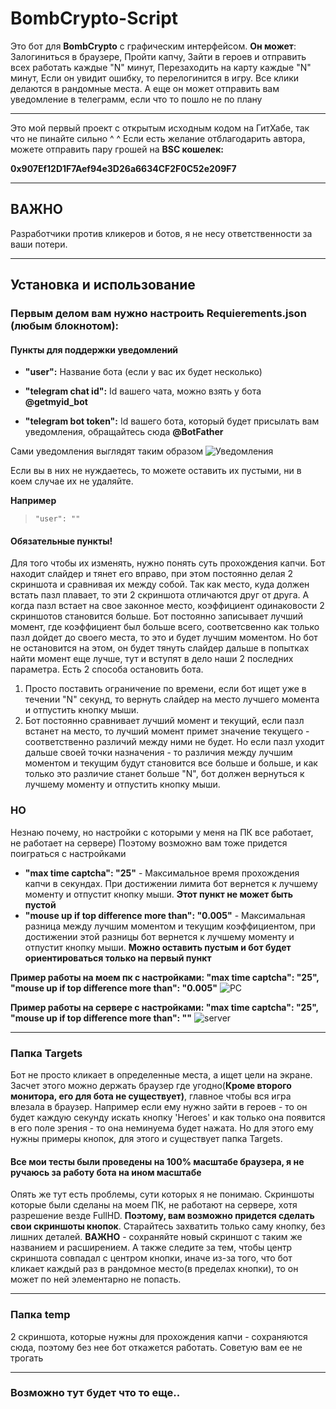 # BombCrypto-Script

Это бот для **BombCrypto** с графическим интерфейсом. **Он может**: Залогиниться в браузере, Пройти капчу, Зайти в героев и отправить всех работать каждые "N" минут, Перезаходить на карту 
каждые "N" минут, Если он увидит ошибку, то перелогинится в игру. Все клики делаются в рандомные места. А еще он может отправить вам уведомление в телеграмм, если что то пошло не по плану

***

Это мой первый проект с открытым исходным кодом на ГитХабе, так что не пинайте сильно ^ ^
Если есть желание отблагодарить автора, можете отправить пару грошей на **BSC кошелек:**

**0x907Ef12D1F7Aef94e3D26a6634CF2F0C52e209F7**

***

## ВАЖНО

Разработчики против кликеров и ботов, я не несу ответственности за ваши потери.

***

## Установка и использование

### Первым делом вам нужно настроить **Requierements.json** (любым блокнотом):


#### Пункты для поддержки уведомлений

* **"user":** Название бота (если у вас их будет несколько)

* **"telegram chat id":** Id вашего чата, можно взять у бота **@getmyid_bot**

* **"telegram bot token":** Id вашего бота, который будет присылать вам уведомления, обращайтесь сюда **@BotFather**

Сами уведомления выглядят таким образом ![Уведомления](https://user-images.githubusercontent.com/94215621/144735331-9174e8b7-db82-43e5-866b-410af9617a42.png)


Если вы в них не нуждаетесь, то можете оставить их пустыми, ни в коем случае их не удаляйте.

**Например**  
>     "user": ""

#### Обязательные пункты!
Для того чтобы их изменять, нужно понять суть прохождения капчи. Бот находит слайдер и тянет его вправо, при этом постоянно делая 2 скриншота и сравнивая их между собой.
Так как место, куда должен встать пазл плавает, то эти 2 скриншота отличаются друг от друга. А когда пазл встает на свое законное место, коэффициент одинаковости 2 скриншотов
становится больше. Бот постоянно записывает лучший момент, где коэффициент был больше всего, соответсвенно как только пазл дойдет до своего места, то это и будет лучшим моментом.
Но бот не остановится на этом, он будет тянуть слайдер дальше в попытках найти момент еще лучше, тут и вступят в дело наши 2 последних параметра.
Есть 2 способа остановить бота.
1. Просто поставить ограничение по времени, если бот ищет уже в течении "N" секунд, то вернуть слайдер на
место лучшего момента и отпустить кнопку мыши. 
2. Бот постоянно сравнивает лучший момент и текущий, если пазл встанет на место, то лучший момент примет значение текущего - соответственно различий между ними не будет. Но
если пазл уходит дальше своей точки назначения - то различия между лучшим моментом и текущим будут становится все больше и больше, и как только это различие станет больше "N",
бот должен вернуться к лучшему моменту и отпустить кнопку мыши.
### НО
Незнаю почему, но настройки с которыми у меня на ПК все работает, не работает на сервере) Поэтому возможно вам тоже придется поиграться с настройками
 
* **"max time captcha": "25"** - Максимальное время прохождения капчи в секундах. При достижении лимита бот вернется к лучшему моменту и отпустит кнопку мыши. 
**Этот пункт не может быть пустой**
* **"mouse up if top difference more than": "0.005"** - Максимальная разница между лучшим моментом и текущим коэффициентом, при достижении этой разницы бот вернется к
лучшему моменту и отпустит кнопку мыши. **Можно оставить пустым и бот будет ориентироваться только на первый пункт**

**Пример работы на моем пк с настройками: "max time captcha": "25", "mouse up if top difference more than": "0.005"**
![PC](https://user-images.githubusercontent.com/94215621/144736968-73c494c8-bb2c-4e7b-86c7-8dda9fe71736.gif)

**Пример работы на сервере с настройками: "max time captcha": "25", "mouse up if top difference more than": ""**
![server](https://user-images.githubusercontent.com/94215621/144737060-c31a13dd-4b7a-4d72-aff2-e61621dd281c.gif)
***
### Папка Targets
Бот не просто кликает в определенные места, а ищет цели на экране. Засчет этого можно держать браузер где угодно(**Кроме второго монитора, его для бота не существует)**,
главное чтобы вся игра влезала в браузер. Например если ему нужно зайти в героев - то он будет каждую секунду искать кнопку 'Heroes' и как только
она появится в его поле зрения - то она неминуема будет нажата. Но для этого ему нужны примеры кнопок, для этого и существует папка Targets.
#### Все мои тесты были проведены на 100% масштабе браузера, я не ручаюсь за работу бота на ином масштабе
Опять же тут есть проблемы, сути которых я не понимаю. Скриншоты которые были сделаны на моем ПК, не работают на сервере, хотя разрешение везде FullHD. **Поэтому, вам
возможно придется сделать свои скриншоты кнопок**. Старайтесь захватить только саму кнопку, без лишних деталей. **ВАЖНО** - сохраняйте новый скриншот с таким же названием
и расширением. А также следите за тем, чтобы центр скриншота совпадал с центром
кнопки, иначе из-за того, что бот кликает каждый раз в рандомное место(в пределах кнопки), то он может по ней элементарно не попасть.
***
### Папка temp
2 скриншота, которые нужны для прохождения капчи - сохраняются сюда, поэтому без нее бот откажется работать. Советую вам ее не трогать
***
### Возможно тут будет что то еще..
